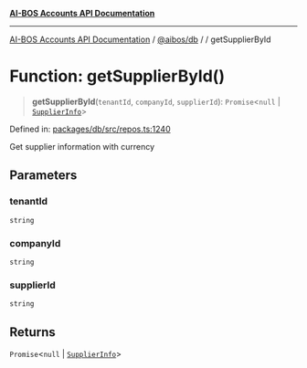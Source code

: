 [**AI-BOS Accounts API Documentation**](../../../README.md)

***

[AI-BOS Accounts API Documentation](../../../README.md) / [@aibos/db](../README.md) / [](../README.md) / getSupplierById

# Function: getSupplierById()

> **getSupplierById**(`tenantId`, `companyId`, `supplierId`): `Promise`\<`null` \| [`SupplierInfo`](../interfaces/SupplierInfo.md)\>

Defined in: [packages/db/src/repos.ts:1240](https://github.com/pohlai88/accounts/blob/48103fb36d28b2b9bfb33472b6de2f719773cde9/packages/db/src/repos.ts#L1240)

Get supplier information with currency

## Parameters

### tenantId

`string`

### companyId

`string`

### supplierId

`string`

## Returns

`Promise`\<`null` \| [`SupplierInfo`](../interfaces/SupplierInfo.md)\>
